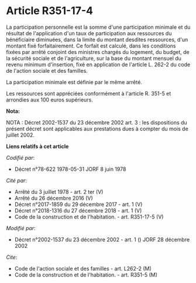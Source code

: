 # Article R351-17-4

La participation personnelle est la somme d'une participation minimale et du résultat de l'application d'un taux de
participation aux ressources du bénéficiaire diminuées, dans la limite du montant desdites ressources, d'un montant fixé
forfaitairement. Ce forfait est calculé, dans les conditions fixées par arrêté conjoint des ministres chargés du logement, du
budget, de la sécurité sociale et de l'agriculture, sur la base du montant mensuel du revenu minimum d'insertion, fixé en
application de l'article L. 262-2 du code de l'action sociale et des familles.

La participation minimale est définie par le même arrêté.

Les ressources sont appréciées conformément à l'article R. 351-5 et arrondies aux 100 euros supérieurs.

**Nota:**

NOTA : Décret 2002-1537 du 23 décembre 2002 art. 3 : les dispositions du présent décret sont applicables aux prestations dues
à compter du mois de juillet 2002.

**Liens relatifs à cet article**

_Codifié par_:

  - Décret n°78-622 1978-05-31 JORF 8 juin 1978

_Cité par_:

  - Arrêté du 3 juillet 1978 - art. 2 ter (V)
  - Arrêté du 26 décembre 2016 (V)
  - Décret n°2017-1859 du 29 décembre 2017 - art. 1 (V)
  - Décret n°2018-1316 du 27 décembre 2018 - art. 1 (V)
  - Code de la construction et de l'habitation. - art. R351-17-5 (V)

_Modifié par_:

  - Décret n°2002-1537 du 23 décembre 2002 - art. 1 () JORF 28 décembre 2002

_Cite_:

  - Code de l'action sociale et des familles - art. L262-2 (M)
  - Code de la construction et de l'habitation. - art. R351-5 (M)
